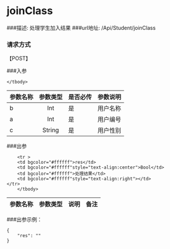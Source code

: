 # joinClass
###描述:
处理学生加入结果
###url地址:
/Api/Student/joinClass
### 请求方式
【POST】

###入参
<table>
    <thead>
    <tr>
        <th>参数名称</th>
        <th style="text-align:center">参数类型</th>
        <th>是否必传</th>
        <th style="text-align:right">参数说明</th></tr>
    </thead>
    <tbody>
        <tr>
        <td>b</td>
        <td style="text-align:center">Int</td>
        <td>是</td>
        <td style="text-align:right">用户名称</td></tr>
    <tr>
            <tr>
        <td>a</td>
        <td style="text-align:center">Int</td>
        <td>是</td>
        <td style="text-align:right">用户编号</td></tr>
    <tr>
            <tr>
        <td>c</td>
        <td style="text-align:center">String</td>
        <td>是</td>
        <td style="text-align:right">用户性别</td></tr>
    <tr>
        
    </tbody>
</table>

###出参
<table id="dataTable-read">
    <thead>
    <tr>
        <th>参数名称</th>
        <th style="text-align:center">参数类型</th>
        <th>说明</th>
        <th style="text-align:right">备注</th></tr>
    </thead>
    <tbody>

        <tr >
        <td bgcolor="#ffffff">res</td>
        <td bgcolor="#ffffff"style="text-align:center">Bool</td>
        <td bgcolor="#ffffff">处理结果</td>
        <td bgcolor="#ffffff"style="text-align:right"></td>
    </tr>
        </tbody>
</table>

###出参示例：
```
{
    "res": ""
}
```